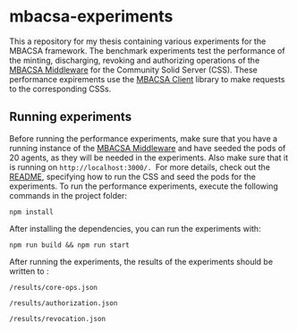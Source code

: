 # mbacsa-experiments
This a repository for my thesis containing various experiments for the MBACSA framework. The benchmark experiments test the performance of the minting, discharging, revoking and authorizing operations of the [MBACSA Middleware](https://github.com/RubenLauwaert/mbacsa-css) for the Community Solid Server (CSS). These performance expirements use the [MBACSA Client](https://github.com/RubenLauwaert/mbacsa-client) library to make requests to the corresponding CSSs.

## Running experiments

Before running the performance experiments, make sure that you have a running instance of the [MBACSA Middleware](https://github.com/RubenLauwaert/mbacsa-css) and have 
seeded the pods of 20 agents, as they will be needed in the experiments. Also make sure that it is running on `http://localhost:3000/. `For more details, check out the [README](https://github.com/RubenLauwaert/mbacsa-css), specifying how to run the CSS and seed the pods for the experiments. To run the performance experiments, execute the following commands in the project folder:

`npm install`

After installing the dependencies, you can run the experiments with:

`npm run build && npm run start`


After running the experiments, the results of the experiments should be written to :

`/results/core-ops.json`

`/results/authorization.json`

`/results/revocation.json`




